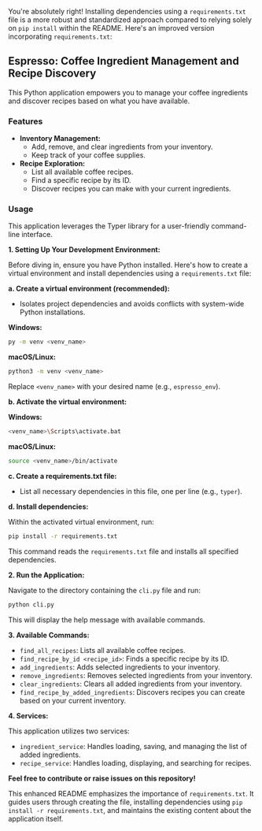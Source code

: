 You're absolutely right! Installing dependencies using a `requirements.txt` file is a more robust and standardized approach compared to relying solely on `pip install` within the README. Here's an improved version incorporating `requirements.txt`:

## Espresso: Coffee Ingredient Management and Recipe Discovery

This Python application empowers you to manage your coffee ingredients and discover recipes based on what you have available.

### Features

* **Inventory Management:**
  * Add, remove, and clear ingredients from your inventory.
  * Keep track of your coffee supplies.
* **Recipe Exploration:**
  * List all available coffee recipes.
  * Find a specific recipe by its ID.
  * Discover recipes you can make with your current ingredients.

### Usage

This application leverages the Typer library for a user-friendly command-line interface.

**1. Setting Up Your Development Environment:**

Before diving in, ensure you have Python installed. Here's how to create a virtual environment and install dependencies using a `requirements.txt` file:

**a. Create a virtual environment (recommended):**

- Isolates project dependencies and avoids conflicts with system-wide Python installations.

**Windows:**

```bash
py -m venv <venv_name>
```

**macOS/Linux:**

```bash
python3 -m venv <venv_name>
```

Replace `<venv_name>` with your desired name (e.g., `espresso_env`).

**b. Activate the virtual environment:**

**Windows:**

```bash
<venv_name>\Scripts\activate.bat
```

**macOS/Linux:**

```bash
source <venv_name>/bin/activate
```

**c. Create a requirements.txt file:**

- List all necessary dependencies in this file, one per line (e.g., `typer`).

**d. Install dependencies:**

Within the activated virtual environment, run:

```bash
pip install -r requirements.txt
```

This command reads the `requirements.txt` file and installs all specified dependencies.

**2. Run the Application:**

Navigate to the directory containing the `cli.py` file and run:

```bash
python cli.py
```

This will display the help message with available commands.

**3. Available Commands:**

* `find_all_recipes`: Lists all available coffee recipes.
* `find_recipe_by_id <recipe_id>`: Finds a specific recipe by its ID.
* `add_ingredients`: Adds selected ingredients to your inventory.
* `remove_ingredients`: Removes selected ingredients from your inventory.
* `clear_ingredients`: Clears all added ingredients from your inventory.
* `find_recipe_by_added_ingredients`: Discovers recipes you can create based on your current inventory.

**4. Services:**

This application utilizes two services:

* `ingredient_service`: Handles loading, saving, and managing the list of added ingredients.
* `recipe_service`: Handles loading, displaying, and searching for recipes.

**Feel free to contribute or raise issues on this repository!**

This enhanced README emphasizes the importance of `requirements.txt`. It guides users through creating the file, installing dependencies using `pip install -r requirements.txt`, and maintains the existing content about the application itself.